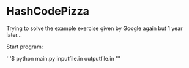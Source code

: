 # HashCodePizza
Trying to solve the example exercise given by Google again but 1 year later...

Start program:

'''$ python main.py  inputfile.in outputfile.in '''